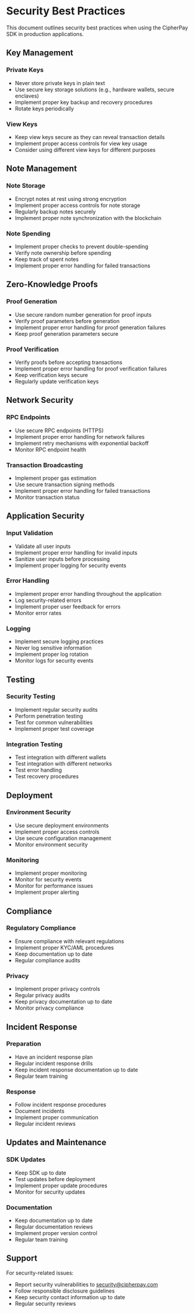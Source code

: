 # Security Best Practices

This document outlines security best practices when using the CipherPay SDK in production applications.

## Key Management

### Private Keys
- Never store private keys in plain text
- Use secure key storage solutions (e.g., hardware wallets, secure enclaves)
- Implement proper key backup and recovery procedures
- Rotate keys periodically

### View Keys
- Keep view keys secure as they can reveal transaction details
- Implement proper access controls for view key usage
- Consider using different view keys for different purposes

## Note Management

### Note Storage
- Encrypt notes at rest using strong encryption
- Implement proper access controls for note storage
- Regularly backup notes securely
- Implement proper note synchronization with the blockchain

### Note Spending
- Implement proper checks to prevent double-spending
- Verify note ownership before spending
- Keep track of spent notes
- Implement proper error handling for failed transactions

## Zero-Knowledge Proofs

### Proof Generation
- Use secure random number generation for proof inputs
- Verify proof parameters before generation
- Implement proper error handling for proof generation failures
- Keep proof generation parameters secure

### Proof Verification
- Verify proofs before accepting transactions
- Implement proper error handling for proof verification failures
- Keep verification keys secure
- Regularly update verification keys

## Network Security

### RPC Endpoints
- Use secure RPC endpoints (HTTPS)
- Implement proper error handling for network failures
- Implement retry mechanisms with exponential backoff
- Monitor RPC endpoint health

### Transaction Broadcasting
- Implement proper gas estimation
- Use secure transaction signing methods
- Implement proper error handling for failed transactions
- Monitor transaction status

## Application Security

### Input Validation
- Validate all user inputs
- Implement proper error handling for invalid inputs
- Sanitize user inputs before processing
- Implement proper logging for security events

### Error Handling
- Implement proper error handling throughout the application
- Log security-related errors
- Implement proper user feedback for errors
- Monitor error rates

### Logging
- Implement secure logging practices
- Never log sensitive information
- Implement proper log rotation
- Monitor logs for security events

## Testing

### Security Testing
- Implement regular security audits
- Perform penetration testing
- Test for common vulnerabilities
- Implement proper test coverage

### Integration Testing
- Test integration with different wallets
- Test integration with different networks
- Test error handling
- Test recovery procedures

## Deployment

### Environment Security
- Use secure deployment environments
- Implement proper access controls
- Use secure configuration management
- Monitor environment security

### Monitoring
- Implement proper monitoring
- Monitor for security events
- Monitor for performance issues
- Implement proper alerting

## Compliance

### Regulatory Compliance
- Ensure compliance with relevant regulations
- Implement proper KYC/AML procedures
- Keep documentation up to date
- Regular compliance audits

### Privacy
- Implement proper privacy controls
- Regular privacy audits
- Keep privacy documentation up to date
- Monitor privacy compliance

## Incident Response

### Preparation
- Have an incident response plan
- Regular incident response drills
- Keep incident response documentation up to date
- Regular team training

### Response
- Follow incident response procedures
- Document incidents
- Implement proper communication
- Regular incident reviews

## Updates and Maintenance

### SDK Updates
- Keep SDK up to date
- Test updates before deployment
- Implement proper update procedures
- Monitor for security updates

### Documentation
- Keep documentation up to date
- Regular documentation reviews
- Implement proper version control
- Regular team training

## Support

For security-related issues:
- Report security vulnerabilities to security@cipherpay.com
- Follow responsible disclosure guidelines
- Keep security contact information up to date
- Regular security reviews 